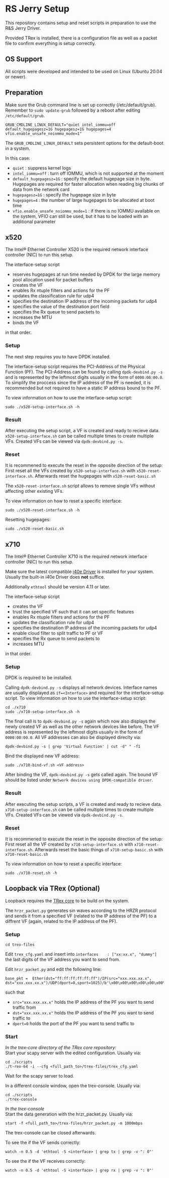 # RS Jerry Setup

This repository contains setup and reset scripts in preparation to use the R&S Jerry Driver.  

Provided TRex is installed, there is a configuration file as well as a packet file to confirm everything is setup correctly.

## OS Support

All scripts were developed and intended to be used on Linux (Ubuntu 20.04 or newer).

## Preparation

Make sure the Grub command line is set up correctly (/etc/default/grub).
Remember to `sudo update-grub` followed by a reboot after editing `/etc/default/grub`.

    GRUB_CMDLINE_LINUX_DEFAULT="quiet intel_iommu=off default_hugepagesz=1G hugepagesz=1G hugepages=4 vfio.enable_unsafe_noiommu_mode=1"

The `GRUB_CMDLINE_LINUX_DEFAULT` sets persistent options for the default-boot in a system.

In this case:
- `quiet` : suppress kernel logs
- `intel_iommu=off` : turn off IOMMU, which is not supported at the moment
- `default_hugepagesz=1G` : specify the default hugepage size in byte. Hugepages are required for faster allocation when reading big chunks of data from the network card
- `hugepagesz=1G` : specify the hugepage size in byte
- `hugepages=4` : the number of large hugepages to be allocated at boot time
- `vfio.enable_unsafe_noiommu_mode=1` : if there is no IOMMU available on the system, VFIO can still be used, but it has to be loaded with an additional parameter

## x520

The Intel® Ethernet Controller X520 is the required network interface controller (NIC) to run this setup.

The interface-setup script
- reserves hugepages at run time needed by DPDK for the large memory pool allocation used for packet buffers
- creates the VF
- enables Rx ntuple filters and actions for the PF
- updates the classification rule for udp4
- specifies the destination IP address of the incoming packets for udp4
- specifies the value of the destination port field
- specifies the Rx queue to send packets to
- increases the MTU
- binds the VF

in that order.

### Setup
The next step requires you to have DPDK installed.

The interface-setup script requires the PCI-Address of the Physical Function (PF). The PCI-Address can be found by calling `dpdk-devbind.py -s` and is represented by the leftmost digits usually in the form of `0000:00:00.0`.
To simplify the proccess since the IP address of the PF is needed, it is recommended but not required to have a static IP address bound to the PF.

To view information on how to use the interface-setup script:
```
sudo ./x520-setup-interface.sh -h
```

### Result
After executing the setup script, a VF is created and ready to recieve data.
`x520-setup-interface.sh` can be called multiple times to create multiple VFs.
Created VFs can be viewed via `dpdk-devbind.py -s`.

### Reset

It is recommened to execute the reset in the opposite direction of the setup:
First reset all the VFs created by `x520-setup-interface.sh` with `x520-reset-interface.sh`.
Afterwards reset the hugepages with `x520-reset-basic.sh`

The `x520-reset-interface.sh` script allows to remove single VFs without affecting other existing VFs.

To view information on how to reset a specific interface:
```
sudo ./x520-reset-interface.sh -h
```

Resetting hugepages:
```
sudo ./x520-reset-basic.sh
```

## x710

The Intel® Ethernet Controller X710 is the required network interface controller (NIC) to run this setup.

Make sure the latest compatible [i40e Driver](https://www.intel.com/content/www/us/en/download/18026/intel-network-adapter-driver-for-pcie-40-gigabit-ethernet-network-connections-under-linux.html) is installed for your system.
Usually the built-in i40e Driver does **not** suffice.

Additionally `ethtool` should be version 4.11 or later.

The interface-setup script
- creates the VF
- trust the specified VF such that it can set specific features
- enables Rx ntuple filters and actions for the PF
- updates the classification rule for udp4
- specifies the destination IP address of the incoming packets for udp4
- enable cloud filter to split traffic to PF or VF
- specifies the Rx queue to send packets to
- increases MTU

in that order.

### Setup

DPDK is required to be installed.

Calling `dpdk-devbind.py -s` displays all network devices.
Interface names are usually displayed as `if=<Interface>` and required for the interface-setup script.
To view information on how to use the interface-setup script:
```
cd ./x710
sudo ./x710-setup-interface.sh -h
```

The final call is to `dpdk-devbind.py -s` again which now also displays the newly created VF as well as the other network devices like before.
The VF address is represented by the leftmost digits usually in the form of `0000:00:00.0`.
All VF addresses can also be displayed direclty via:
```
dpdk-devbind.py -s | grep 'Virtual Function' | cut -d" " -f1
```

Bind the displayed new VF address:
```
sudo ./x710-bind-vf.sh <VF address>
```

After binding the VF, `dpdk-devbind.py -s` gets called again. The bound VF should be listed under `Network devices using DPDK-compatible driver`.

### Result
After executing the setup scripts, a VF is created and ready to recieve data.
`x710-setup-interface.sh` can be called multiple times to create multiple VFs.
Created VFs can be viewed via `dpdk-devbind.py -s`.

### Reset

It is recommened to execute the reset in the opposite direction of the setup:
First reset all the VF created by `x710-setup-interface.sh` with `x710-reset-interface.sh`.
Afterwards reset the basic things of `x710-setup-basic.sh` with `x710-reset-basic.sh`

To view information on how to reset a specific interface:
```
sudo ./x710-reset.sh -h
```

## Loopback via TRex (Optional)

Loopback requires the [TRex core](https://github.com/cisco-system-traffic-generator/trex-core) to be build on the system.

The `hrzr_packet.py` generates sin waves according to the HRZR protocol and sends it from a specified VF (related to the IP address of the PF) to a diffrent VF (again, related to the IP address of the PF).

### Setup

```
cd trex-files
```

Edit `trex_cfg.yaml` and insert into `interfaces    : ["xx:xx.x", "dummy"]` the last digits of the VF address you want to send from.

Edit `hrzr_packet.py` and edit the following line:
```
base_pkt =  Ether(dst="ff:ff:ff:ff:ff:ff")/IP(src="xxx.xxx.xx.x", dst="xxx.xxx.xx.x")/UDP(dport=0,sport=1025)/b'\x00\x00\x00\x00\x00\x00\x00\x00'/array#/
```
such that
- `src="xxx.xxx.xx.x"` holds the IP address of the PF you want to send traffic from
- `dst="xxx.xxx.xx.x"` holds the IP address of the PF you want to send traffic to
- `dport=0` holds the port of the PF you want to send traffic to

### Start
_In the trex-core directory of the TRex core repository:_  
Start your scapy server with the edited configuration. Usually via:
```
cd ./scripts
./t-rex-64 -i --cfg <full_path_to>/trex-files/trex_cfg.yaml
```

Wait for the scapy server to load.

In a different console window, open the trex-console. Usually via:
```
cd ./scripts
./trex-console
```

_In the trex-console_  
Start the data generation with the hrzr_packet.py. Usually via:
```
start -f <full_path_to>/trex-files/hrzr_packet.py -m 1000mbps
```
The trex-console can be closed afterwards.

To see the if the VF sends correctly:
```
watch -n 0.5 -d 'ethtool -S <interface> | grep tx | grep -v ": 0"'

```

To see the if the VF receives correctly:
```
watch -n 0.5 -d 'ethtool -S <interface> | grep rx | grep -v ": 0"'
```
